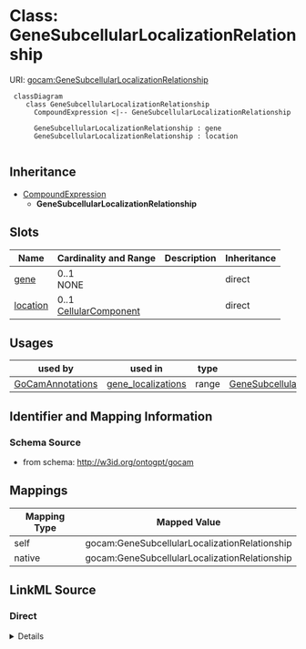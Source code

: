 # Class: GeneSubcellularLocalizationRelationship



URI: [gocam:GeneSubcellularLocalizationRelationship](http://w3id.org/ontogpt/gocam/GeneSubcellularLocalizationRelationship)


```mermaid
 classDiagram
    class GeneSubcellularLocalizationRelationship
      CompoundExpression <|-- GeneSubcellularLocalizationRelationship
      
      GeneSubcellularLocalizationRelationship : gene
      GeneSubcellularLocalizationRelationship : location
      
```




## Inheritance
* [CompoundExpression](CompoundExpression.md)
    * **GeneSubcellularLocalizationRelationship**



## Slots

| Name | Cardinality and Range | Description | Inheritance |
| ---  | --- | --- | --- |
| [gene](gene.md) | 0..1 <br/> NONE |  | direct |
| [location](location.md) | 0..1 <br/> [CellularComponent](CellularComponent.md) |  | direct |





## Usages

| used by | used in | type | used |
| ---  | --- | --- | --- |
| [GoCamAnnotations](GoCamAnnotations.md) | [gene_localizations](gene_localizations.md) | range | [GeneSubcellularLocalizationRelationship](GeneSubcellularLocalizationRelationship.md) |






## Identifier and Mapping Information







### Schema Source


* from schema: http://w3id.org/ontogpt/gocam





## Mappings

| Mapping Type | Mapped Value |
| ---  | ---  |
| self | gocam:GeneSubcellularLocalizationRelationship |
| native | gocam:GeneSubcellularLocalizationRelationship |


## LinkML Source

<!-- TODO: investigate https://stackoverflow.com/questions/37606292/how-to-create-tabbed-code-blocks-in-mkdocs-or-sphinx -->

### Direct

<details>
```yaml
name: GeneSubcellularLocalizationRelationship
from_schema: http://w3id.org/ontogpt/gocam
rank: 1000
is_a: CompoundExpression
attributes:
  gene:
    name: gene
    from_schema: http://w3id.org/ontogpt/gocam
    range: Gene
  location:
    name: location
    from_schema: http://w3id.org/ontogpt/gocam
    rank: 1000
    range: CellularComponent

```
</details>

### Induced

<details>
```yaml
name: GeneSubcellularLocalizationRelationship
from_schema: http://w3id.org/ontogpt/gocam
rank: 1000
is_a: CompoundExpression
attributes:
  gene:
    name: gene
    from_schema: http://w3id.org/ontogpt/gocam
    alias: gene
    owner: GeneSubcellularLocalizationRelationship
    domain_of:
    - GeneOrganismRelationship
    - GeneMolecularActivityRelationship
    - GeneMolecularActivityRelationship2
    - GeneSubcellularLocalizationRelationship
    range: Gene
  location:
    name: location
    from_schema: http://w3id.org/ontogpt/gocam
    rank: 1000
    alias: location
    owner: GeneSubcellularLocalizationRelationship
    domain_of:
    - GeneSubcellularLocalizationRelationship
    range: CellularComponent

```
</details>